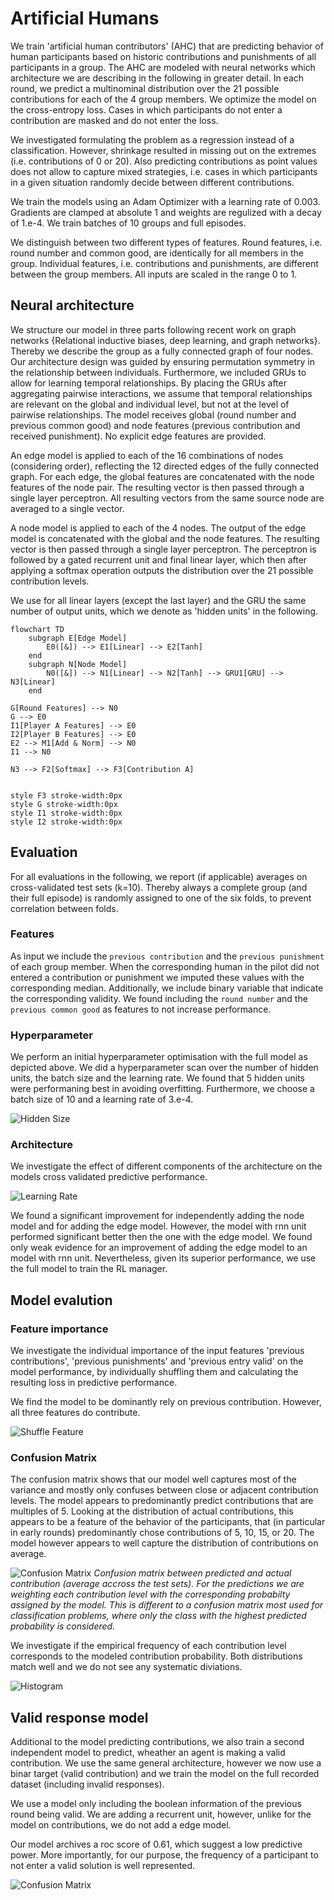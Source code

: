 # Artificial Humans

We train 'artificial human contributors' (AHC) that are predicting behavior of
human participants based on historic contributions and punishments of all
participants in a group. The AHC are modeled with neural networks which
architecture we are describing in the following in greater detail. In each
round, we predict a multinominal distribution over the 21 possible contributions
for each of the 4 group members. We optimize the model on the cross-entropy
loss. Cases in which participants do not enter a contribution are masked and do
not enter the loss.

We investigated formulating the problem as a regression instead of a classification. However, shrinkage resulted in missing out on the extremes (i.e. contributions of 0 or 20). Also predicting contributions as point values does not allow to capture mixed strategies, i.e. cases in which participants in a given situation randomly decide between different contributions.

We train the models using an Adam Optimizer with a learning rate of 0.003. Gradients are clamped at absolute 1 and weights are regulized with a decay of 1.e-4. We train batches of 10 groups and full episodes.

We distinguish between two different types of features. Round features, i.e.
round number and common good, are identically for all members in the group.
Individual features, i.e. contributions and punishments, are different between
the group members. All inputs are scaled in the range 0 to 1.

## Neural architecture

We structure our model in three parts following recent work on graph networks
{Relational inductive biases, deep learning, and graph networks}. Thereby we
describe the group as a fully connected graph of four nodes. Our architecture
design was guided by ensuring permutation symmetry in the relationship between
individuals. Furthermore, we included GRUs to allow for learning temporal
relationships. By placing the GRUs after aggregating pairwise interactions, we
assume that temporal relationships are relevant on the global and individual
level, but not at the level of pairwise relationships. The model receives global
(round number and previous common good) and node features (previous contribution
and received punishment). No explicit edge features are provided.

An edge model is applied to each of the 16 combinations of nodes (considering
order), reflecting the 12 directed edges of the fully connected graph. For each
edge, the global features are concatenated with the node features of the node
pair. The resulting vector is then passed through a single layer perceptron. All
resulting vectors from the same source node are averaged to a single vector.

A node model is applied to each of the 4 nodes. The output of the edge model is
concatenated with the global and the node features. The resulting vector is then
passed through a single layer perceptron. The perceptron is followed by a gated
recurrent unit and final linear layer, which then after applying a softmax
operation outputs the distribution over the 21 possible contribution levels.

We use for all linear layers (except the last layer) and the GRU the same number of output units, which we denote as 'hidden units' in the following.

```mermaid
flowchart TD
    subgraph E[Edge Model]
        E0([&]) --> E1[Linear] --> E2[Tanh]
    end
    subgraph N[Node Model]
        N0([&]) --> N1[Linear] --> N2[Tanh] --> GRU1[GRU] --> N3[Linear]
    end

G[Round Features] --> N0
G --> E0
I1[Player A Features] --> E0
I2[Player B Features] --> E0
E2 --> M1[Add & Norm] --> N0
I1 --> N0

N3 --> F2[Softmax] --> F3[Contribution A]


style F3 stroke-width:0px
style G stroke-width:0px
style I1 stroke-width:0px
style I2 stroke-width:0px
```

## Evaluation

For all evaluations in the following, we report (if applicable) averages on
cross-validated test sets (k=10). Thereby always a complete group (and their full
episode) is randomly assigned to one of the six folds, to prevent correlation
between folds.

### Features

As input we include the `previous contribution` and the
`previous punishment` of each group member. When the corresponding human
in the pilot did not entered a contribution or punishment we imputed these
values with the corresponding median. Additionally, we include binary
variable that indicate the corresponding validity. We found
including the `round number` and the `previous common good` as features to not
increase performance.

### Hyperparameter

We perform an initial hyperparameter optimisation with the full model as
depicted above.
We did a hyperparameter scan over the number of hidden units, the batch size and
the learning rate. We found that 5 hidden units were performaning best in
avoiding overfitting. Furthermore, we choose a batch size of 10 and a learning
rate of 3.e-4.

![Hidden Size](../notebooks/evalutation/plots/artificial_humans_05_hidden_size/model_comparision.jpg)


### Architecture

We investigate the effect of different components of the architecture on the
models cross validated predictive performance.

![Learning Rate](../notebooks/evalutation/archive/plots/artificial_humans_04_3_model/model_comparision.jpg)

We found a significant improvement for independently adding the node model and for adding the
edge model. However, the model with rnn unit performed significant better then the one with the edge
model. We found only weak evidence for an improvement of adding the edge model
to an model with rnn unit.
Nevertheless, given its superior performance, we use the full model to train the RL manager.

## Model evalution

### Feature importance

We investigate the individual importance of the input features 'previous
contributions', 'previous punishments' and 'previous entry valid' on the model
performance, by individually shuffling them and calculating the resulting loss
in predictive performance.

We find the model to be dominantly rely on previous contribution. However, all
three features do contribute.

![Shuffle Feature](../notebooks/evalutation/archive/plots/artificial_humans_04_model/shuffle_feature_importance.jpg)

### Confusion Matrix

The confusion matrix shows that our model well captures most of the variance and mostly only confuses between close or adjacent contribution levels. The model appears to predominantly predict contributions that are multiples of 5. Looking at the distribution of actual contributions, this appears to be a feature of the behavior of the participants, that (in particular in early rounds) predominantly chose contributions of 5, 10, 15, or 20. The model however appears to well capture the distribution of contributions on average.

![Confusion Matrix](../notebooks/evalutation/plots/artificial_humans_04_model/confusion_matrix.jpg)
_Confusion matrix between predicted and actual contribution (average accross the test sets). For the predictions we are weighting each contribution level with the corresponding probabilty assigned by the model. This is different to a confusion matrix most used for classification problems, where only the class with the highest predicted probability is
considered._

We investigate if the empirical frequency of each contribution level corresponds
to the modeled contribution probability. Both distributions match well and we do
not see any systematic diviations.

![Histogram](../notebooks/evalutation/plots/artificial_humans_04_model/action_histogram.jpg)

## Valid response model

Additional to the model predicting contributions, we also train a second
independent model to predict, wheather an agent is making a valid contribution.
We use the same general architecture, however we now use a binar target (valid
contribution) and we train the model on the full recorded dataset (including
invalid responses).

We use a model only including the boolean information of the previous round
being valid. We are adding a recurrent unit, however, unlike for the model on
contributions, we do not add a edge model.

Our model archives a roc score of 0.61, which suggest a low
predictive power. More importantly, for our purpose, the frequency of a participant
to not enter a valid solution is well represented.

![Confusion Matrix](../notebooks/evalutation/plots/artificial_humans_02_3_valid/action_histogram.jpg)



